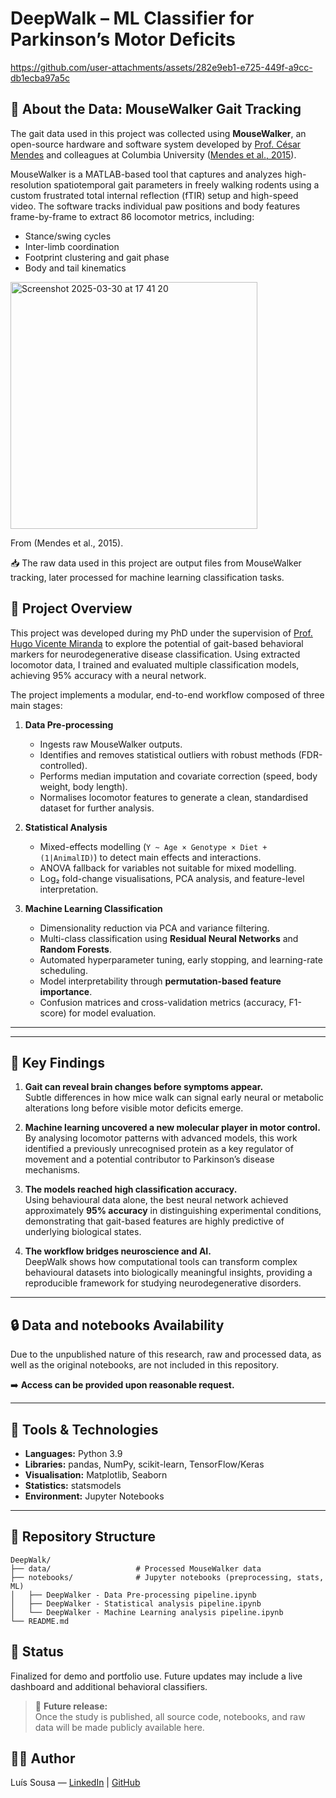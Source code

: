 # DeepWalk – ML Classifier for Parkinson’s Motor Deficits



https://github.com/user-attachments/assets/282e9eb1-e725-449f-a9cc-db1ecba97a5c



## 🐾 About the Data: MouseWalker Gait Tracking
The gait data used in this project was collected using **MouseWalker**, an open-source hardware and software system developed by [Prof. César Mendes](https://github.com/NeurogeneLocomotion) and colleagues at Columbia University ([Mendes et al., 2015](https://doi.org/10.1186/s12915-015-0154-0)).

MouseWalker is a MATLAB-based tool that captures and analyzes high-resolution spatiotemporal gait parameters in freely walking rodents using a custom frustrated total internal reflection (fTIR) setup and high-speed video. The software tracks individual paw positions and body features frame-by-frame to extract 86  locomotor metrics, including:
- Stance/swing cycles
- Inter-limb coordination
- Footprint clustering and gait phase
- Body and tail kinematics

<img width="395" alt="Screenshot 2025-03-30 at 17 41 20" src="https://github.com/user-attachments/assets/08a3507d-51bd-4897-a2fa-6588419e6ac0" />

From (Mendes et al., 2015).



📥 The raw data used in this project are output files from MouseWalker tracking, later processed for machine learning classification tasks.

## 🧠 Project Overview
This project was developed during my PhD under the supervision of [Prof. Hugo Vicente Miranda](https://www.linkedin.com/in/hugo-vicente-miranda-3b5b661/) to explore the potential of gait-based behavioral markers for neurodegenerative disease classification. Using extracted locomotor data, I trained and evaluated multiple classification models, achieving 95% accuracy with a neural network.

The project implements a modular, end-to-end workflow composed of three main stages:

1. **Data Pre-processing**  
   - Ingests raw MouseWalker outputs.  
   - Identifies and removes statistical outliers with robust methods (FDR-controlled).  
   - Performs median imputation and covariate correction (speed, body weight, body length).  
   - Normalises locomotor features to generate a clean, standardised dataset for further analysis.  

2. **Statistical Analysis**  
   - Mixed-effects modelling (`Y ~ Age × Genotype × Diet + (1|AnimalID)`) to detect main effects and interactions.  
   - ANOVA fallback for variables not suitable for mixed modelling.  
   - Log₂ fold-change visualisations, PCA analysis, and feature-level interpretation.  

3. **Machine Learning Classification**  
   - Dimensionality reduction via PCA and variance filtering.  
   - Multi-class classification using **Residual Neural Networks** and **Random Forests**.  
   - Automated hyperparameter tuning, early stopping, and learning-rate scheduling.  
   - Model interpretability through **permutation-based feature importance**.  
   - Confusion matrices and cross-validation metrics (accuracy, F1-score) for model evaluation.  
---


---
## 🧩 Key Findings

1. **Gait can reveal brain changes before symptoms appear.**  
   Subtle differences in how mice walk can signal early neural or metabolic alterations long before visible motor deficits emerge.

2. **Machine learning uncovered a new molecular player in motor control.**  
   By analysing locomotor patterns with advanced models, this work identified a previously unrecognised protein as a key regulator of movement and a potential contributor to Parkinson’s disease mechanisms.

3. **The models reached high classification accuracy.**  
   Using behavioural data alone, the best neural network achieved approximately **95% accuracy** in distinguishing experimental conditions, demonstrating that gait-based features are highly predictive of underlying biological states.

4. **The workflow bridges neuroscience and AI.**  
   DeepWalk shows how computational tools can transform complex behavioural datasets into biologically meaningful insights, providing a reproducible framework for studying neurodegenerative disorders.

---
## 🔒 Data and notebooks Availability

Due to the unpublished nature of this research, raw and processed data, as well as the original notebooks, are not included in this repository.  

➡️ **Access can be provided upon reasonable request.**

---

## 🧰 Tools & Technologies

- **Languages:** Python 3.9  
- **Libraries:** pandas, NumPy, scikit-learn, TensorFlow/Keras  
- **Visualisation:** Matplotlib, Seaborn  
- **Statistics:** statsmodels
- **Environment:** Jupyter Notebooks  

---

## 📁 Repository Structure
```
DeepWalk/
├── data/                   # Processed MouseWalker data
├── notebooks/              # Jupyter notebooks (preprocessing, stats, ML)
│   ├── DeepWalker - Data Pre-processing pipeline.ipynb
│   ├── DeepWalker - Statistical analysis pipeline.ipynb
│   └── DeepWalker - Machine Learning analysis pipeline.ipynb
└── README.md
```
## 📌 Status

Finalized for demo and portfolio use. Future updates may include a live dashboard and additional behavioral classifiers.

> 🧩 **Future release:**  
> Once the study is published, all source code, notebooks, and raw data will be made publicly available here.


## 🧑‍💻 Author
Luís Sousa — [LinkedIn](https://www.linkedin.com/in/luis-ma-sousa31) | [GitHub](https://github.com/luismasousa)
